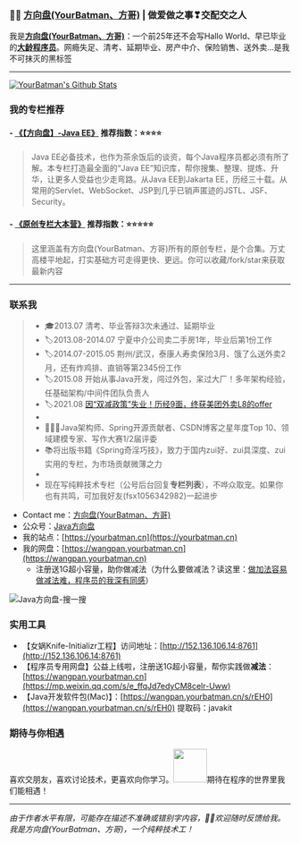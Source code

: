 ###  :man_technologist:  [方向盘(YourBatman、方哥)](https://yourbatman.cn) | 做爱做之事❣交配交之人
我是[**方向盘(YourBatman、方哥)**](https://mp.weixin.qq.com/s/PGIFtpI7aZaxY7es0F6C6Q)：一个前25年还不会写Hallo World、早已毕业的[**大龄程序员**](https://yourbatman.cn/about)。网瘾失足、清考、延期毕业、房产中介、保险销售、送外卖...是我不可抹灭的黑标签

---

[![YourBatman's Github Stats](https://github-readme-stats.vercel.app/api?username=yourbatman&show_icons=true&title_color=fff&icon_color=79ff97&text_color=9f9f9f&bg_color=151515)](https://github.com/yourbatman)
  
### 我的专栏推荐

#### - [《【方向盘】-Java EE》](https://github.com/yourbatman/FXP-java-ee) 推荐指数：⭐⭐⭐⭐
> Java EE必备技术，也作为茶余饭后的谈资，每个Java程序员都必须有所了解。本专栏打造最全面的“Java EE”知识库，帮你搜集、整理、提炼、升华，让更多人受益也少走弯路。从Java EE到Jakarta EE，历经三十载。从常用的Servlet、WebSocket、JSP到几乎已销声匿迹的JSTL、JSF、Security。
#### - [《原创专栏大本营》](https://github.com/yourbatman/tech-column-learning) 推荐指数：⭐⭐⭐⭐⭐
> 这里涵盖有方向盘(YourBatman、方哥)所有的原创专栏，是个合集。万丈高楼平地起，打实基础方可走得更快、更远。你可以收藏/fork/star来获取最新内容

---

### 联系我
> - 🎓2013.07 清考、毕业答辩3次未通过、延期毕业
> - 🏷2013.08-2014.07 宁夏中介公司卖二手房1年，毕业后第1份工作
> - ️️🏷2014.07-2015.05 荆州/武汉，泰康人寿卖保险3月、饿了么送外卖2月，还有炸鸡排、直销等第2345份工作
> - 🏷2015.08 开始从事Java开发，闯过外包，呆过大厂！多年架构经验，任基础架构/中间件团队负责人
> - 🏷2021.08 [因“双减政策”失业！历经9面，终获美团外卖L8的offer](https://mp.weixin.qq.com/s/tMiDQXPt2Gw3hRikAGibAg)
> - 
> - 🙅🏻‍♀️Java架构师、Spring开源贡献者、CSDN博客之星年度Top 10、领域建模专家、写作大赛1/2届评委
> - 📚将出版书籍《Spring奇淫巧技》，致力于国内zui好、zui具深度、zui实用的专栏，为市场贡献微薄之力
> - 
> - 现在写纯粹技术专栏（公号后台回复**专栏列表**），不哗众取宠。如果你也有共鸣，可加我好友(fsx1056342982)一起进步

- Contact me：[方向盘(YourBatman、方哥)](https://yourbatman.cn)
- 公众号：[Java方向盘](https://cdn.jsdelivr.net/gh/yourbatman/cdn/blog/image/yourbatman/wechat-public-8cm.jpg)
- 我的站点：[https://yourbatman.cn](https://yourbatman.cn)
- 我的网盘：[https://wangpan.yourbatman.cn](https://wangpan.yourbatman.cn)
  - 注册送1G超小容量，助你做减法（为什么要做减法？读这里：[做加法容易做减法难，程序员的我深有同感](https://yourbatman.cn/x2y/89616c6e.html)）

![Java方向盘-搜一搜](https://cdn.jsdelivr.net/gh/yourbatman/cdn/blog/image/yourbatman/wechat-public-soso-qrcode.png)

### 实用工具
- 【女娲Knife-Initializr工程】访问地址：[http://152.136.106.14:8761](http://152.136.106.14:8761) 
- 【程序员专用网盘】公益上线啦，注册送1G超小容量，帮你实践做**减法**：[https://wangpan.yourbatman.cn](https://mp.weixin.qq.com/s/e_ffqJd7edyCM8celr-Uww) 
- 【Java开发软件包(Mac)】：[https://wangpan.yourbatman.cn/s/rEH0](https://wangpan.yourbatman.cn/s/rEH0) 提取码：javakit

### 期待与你相遇
喜欢交朋友，喜欢讨论技术，更喜欢向你学习。<img src="https://media.giphy.com/media/LnQjpWaON8nhr21vNW/giphy.gif" width="60">期待在程序的世界里我们能相遇！

---
*由于作者水平有限，可能存在描述不准确或错别字内容，👏🏻欢迎随时反馈给我。我是方向盘(YourBatman、方哥)，一个纯粹技术工！*
